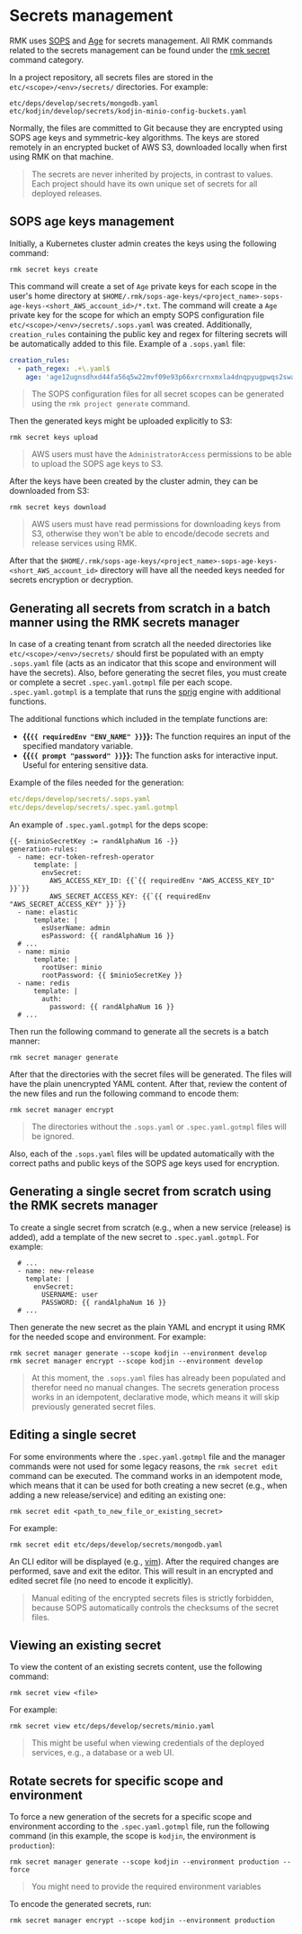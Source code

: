 # Secrets management

RMK uses [SOPS](https://github.com/mozilla/sops) and [Age](https://github.com/mozilla/sops#encrypting-using-age)
for secrets management.
All RMK commands related to the secrets management can be found under the [rmk secret](../../commands.md#secret) command category.

In a project repository, all secrets files are stored in the `etc/<scope>/<env>/secrets/` directories.
For example:

```
etc/deps/develop/secrets/mongodb.yaml
etc/kodjin/develop/secrets/kodjin-minio-config-buckets.yaml
```

Normally, the files are committed to Git because they are encrypted using SOPS age keys and symmetric-key algorithms.
The keys are stored remotely in an encrypted bucket of AWS S3, downloaded locally when first using RMK
on that machine.

> The secrets are never inherited by projects, in contrast to values. Each project should have its own unique set 
> of secrets for all deployed releases.

## SOPS age keys management

Initially, a Kubernetes cluster admin creates the keys using the following command:

```shell
rmk secret keys create
```

This command will create a set of `Age` private keys for each scope in the user's home directory 
at `$HOME/.rmk/sops-age-keys/<project_name>-sops-age-keys-<short_AWS_account_id>/*.txt`. 
The command will create a `Age` private key for the scope for which an empty 
SOPS configuration file `etc/<scope>/<env>/secrets/.sops.yaml` was created. 
Additionally, `creation_rules` containing the public key and regex for filtering secrets will be automatically added to this file. 
Example of a `.sops.yaml` file:

```yaml
creation_rules:
  - path_regex: .+\.yaml$
    age: 'age12ugnsdhxd44fa56q5w22mvf09e93p66xrcrnxmxla4dnqpyugpwqs2swag'
```

> The SOPS configuration files for all secret scopes can be generated using the `rmk project generate` command.

Then the generated keys might be uploaded explicitly to S3:

```shell
rmk secret keys upload
```

> AWS users must have the `AdministratorAccess` permissions to be able to upload the SOPS age keys to S3.

After the keys have been created by the cluster admin, they can be downloaded from S3:

```shell
rmk secret keys download
```

> AWS users must have read permissions for downloading keys from S3,
> otherwise they won't be able to encode/decode secrets and release services using RMK.

After that the `$HOME/.rmk/sops-age-keys/<project_name>-sops-age-keys-<short_AWS_account_id>` directory will have all the needed keys
needed for secrets encryption or decryption.

## Generating all secrets from scratch in a batch manner using the RMK secrets manager

In case of a creating tenant from scratch all the needed directories like `etc/<scope>/<env>/secrets/` should first
be populated with an empty `.sops.yaml` file (acts as an indicator that this scope and environment will have the secrets).
Also, before generating the secret files, you must create or complete a secret `.spec.yaml.gotmpl` file per each scope.
`.spec.yaml.gotmpl` is a template that runs the [sprig](https://masterminds.github.io/sprig) engine with additional functions.

The additional functions which included in the template functions are:

- **{{`{{ requiredEnv "ENV_NAME" }}`}}:** The function requires an input of the specified mandatory variable.
- **{{`{{ prompt "password" }}`}}:** The function asks for interactive input. Useful for entering sensitive data.


Example of the files needed for the generation:

```yaml
etc/deps/develop/secrets/.sops.yaml
etc/deps/develop/secrets/.spec.yaml.gotmpl
```

An example of `.spec.yaml.gotmpl` for the deps scope:

```gotemplate
{{- $minioSecretKey := randAlphaNum 16 -}}
generation-rules:
  - name: ecr-token-refresh-operator
      template: |
        envSecret:
          AWS_ACCESS_KEY_ID: {{`{{ requiredEnv "AWS_ACCESS_KEY_ID" }}`}}
          AWS_SECRET_ACCESS_KEY: {{`{{ requiredEnv "AWS_SECRET_ACCESS_KEY" }}`}}
  - name: elastic
      template: |
        esUserName: admin
        esPassword: {{ randAlphaNum 16 }}
  # ...
  - name: minio
      template: |
        rootUser: minio
        rootPassword: {{ $minioSecretKey }}
  - name: redis
      template: |
        auth:
          password: {{ randAlphaNum 16 }}
  # ...
```

Then run the following command to generate all the secrets is a batch manner:

```shell
rmk secret manager generate
```

After that the directories with the secret files will be generated. 
The files will have the plain unencrypted YAML content.
After that, review the content of the new files and run the following command to encode them:

```shell
rmk secret manager encrypt
```

> The directories without the `.sops.yaml` or `.spec.yaml.gotmpl` files will be ignored.

Also, each of the `.sops.yaml` files will be updated automatically with the correct paths and public keys of the SOPS age keys
used for encryption.

## Generating a single secret from scratch using the RMK secrets manager

To create a single secret from scratch (e.g., when a new service (release) is added), add a template of the new secret 
to `.spec.yaml.gotmpl`. For example:

```gotemplate
  # ...
  - name: new-release
    template: |
      envSecret:
        USERNAME: user
        PASSWORD: {{ randAlphaNum 16 }}
  # ...
```

Then generate the new secret as the plain YAML and encrypt it using RMK for the needed scope and environment.
For example:

```shell
rmk secret manager generate --scope kodjin --environment develop
rmk secret manager encrypt --scope kodjin --environment develop
```

> At this moment, the `.sops.yaml` files has already been populated and therefor need no manual changes.
> The secrets generation process works in an idempotent, declarative mode, which means it will skip previously generated secret files.

## Editing a single secret

For some environments where the `.spec.yaml.gotmpl` file and the manager commands were not used for some legacy reasons,
the `rmk secret edit` command can be executed. The command works in an idempotent mode, which means that it can be used
for both creating a new secret (e.g., when adding a new release/service) and editing an existing one:

```shell
rmk secret edit <path_to_new_file_or_existing_secret>
```

For example:

```shell
rmk secret edit etc/deps/develop/secrets/mongodb.yaml
```

An CLI editor will be displayed (e.g., [vim](https://www.vim.org/)). After the required changes are performed, 
save and exit the editor. This will result in an encrypted and edited secret file (no need to encode it explicitly).

> Manual editing of the encrypted secrets files is strictly forbidden,
> because SOPS automatically controls the checksums of the secret files.

## Viewing an existing secret

To view the content of an existing secrets content, use the following command:

```shell
rmk secret view <file>
```

For example:

```shell
rmk secret view etc/deps/develop/secrets/minio.yaml
```

> This might be useful when viewing credentials of the deployed services, e.g., a database or a web UI.

## Rotate secrets for specific scope and environment

To force a new generation of the secrets for a specific scope and environment according to the `.spec.yaml.gotmpl` file,
run the following command (in this example, the scope is `kodjin`, the environment is `production`):

```shell
rmk secret manager generate --scope kodjin --environment production --force
```

> You might need to provide the required environment variables

To encode the generated secrets, run:

```shell
rmk secret manager encrypt --scope kodjin --environment production
```
